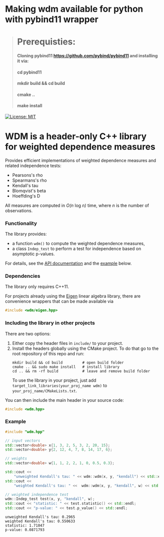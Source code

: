 # Making wdm available for python with pybind11 wrapper

> # Prerequisties:
> 
> #### Cloning pybind11 https://github.com/pybind/pybind11 and installing it via:
 > #### cd pybind11
 > #### mkdir build && cd build
 > #### cmake ..
 > #### make install


[![License: MIT](https://img.shields.io/badge/License-MIT-yellow.svg)](https://opensource.org/licenses/MIT)


# WDM is a header-only C++ library for weighted dependence measures

Provides efficient implementations of weighted dependence measures and related 
independence tests:

   * Pearsons's rho
   * Spearmans's rho
   * Kendall's tau
   * Blomqvist's beta
   * Hoeffding's D
 
All measures are computed in *O(n* log *n)* time, where *n* is the number of 
observations.

### Functionality

The library provides:

   * a function `wdm()` to compute the weighted dependence measures,
   * a class `Indep_test` to perform a test for independence based on asymptotic
     p-values.

For details, see the [API documentation](https://tnagler.github.io/wdm/) 
and the [example](#example) below.

### Dependencies

The library only requires C++11. 

For projects already using the [Eigen](https://eigen.tuxfamily.org) linear 
algebra library, there are convenience wrappers that can be made available via 
``` cpp
#include <wdm/eigen.hpp>
``` 

### Including the library in other projects

There are two options: 

1. Either copy the header files in `include/` to your project.
2. Install the headers globally using the CMake project. To do that go to the 
   root repository of this repo and run:
   ```shell
   mkdir build && cd build         # open build folder
   cmake .. && sudo make install   # install library
   cd .. && rm -rf build           # leave and remove build folder
   ```
   To use the library in your project, just add 
   `target_link_libraries(your_proj_name wdm)` to `your_proj_name/CMakeLists.txt`.

You can then include the main header in your source code:
``` cpp
#include <wdm.hpp>
``` 

### Example

``` cpp
#include "wdm.hpp"

// input vectors
std::vector<double> x{1, 3, 2, 5, 3, 2, 20, 15};
std::vector<double> y{2, 12, 4, 7, 8, 14, 17, 6};

// weights
std::vector<double> w{1, 1, 2, 2, 1, 0, 0.5, 0.3};

std::cout <<
    "unweighted Kendall's tau: " << wdm::wdm(x, y, "kendall") << std::endl;
std::cout <<
    "weighted Kendall's tau: " <<  wdm::wdm(x, y, "kendall", w) << std::endl;

// weighted independence test
wdm::Indep_test test(x, y, "kendall", w);
std::cout << "statistic: " << test.statistic() << std::endl;
std::cout << "p-value: " << test.p_value() << std::endl;
```
```
unweighted Kendall's tau: 0.2965
weighted Kendall's tau: 0.550633
statistic: 1.71047
p-value: 0.0871793
```
